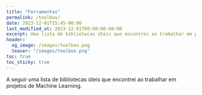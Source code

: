 ```yaml
---
title: "Ferramentas"
permalink: /toolbox/
date: 2023-12-01T15:45-00:00
last_modified_at: 2023-12-01T00:00:00-00:00
excerpt: Uma lista de bibliotecas úteis que encontrei ao trabalhar em projetos de Machine Learning.    
header:
  og_image: /images/toolbox.png
  teaser: "/images/toolbox.png"
toc: true
toc_sticky: true
---
```


A seguir uma lista de bibliotecas úteis que encontrei ao trabalhar em projetos de Machine Learning. 
